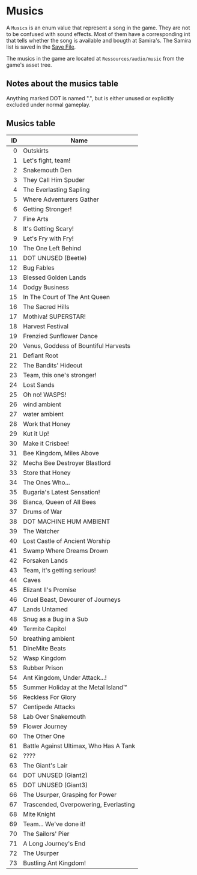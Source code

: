 # Musics

A `Musics` is an enum value that represent a song in the game. They are not to be confused with sound effects. Most of them have a corresponding int that tells whether the song is available and bougth at Samira's. The Samira list is saved in the [Save File](../Save%20File.md). 

The musics in the game are located at `Ressources/audio/music` from the game's asset tree.

## Notes about the musics table

Anything marked DOT is named ".", but is either unused or explicitly excluded under normal gameplay.

## Musics table

|ID|Name|
|--:|----|
|0|Outskirts|
|1|Let's fight, team!|
|2|Snakemouth Den|
|3|They Call Him Spuder|
|4|The Everlasting Sapling|
|5|Where Adventurers Gather|
|6|Getting Stronger!|
|7|Fine Arts|
|8|It's Getting Scary!|
|9|Let's Fry with Fry!|
|10|The One Left Behind|
|11|DOT UNUSED (Beetle)|
|12|Bug Fables|
|13|Blessed Golden Lands|
|14|Dodgy Business|
|15|In The Court of The Ant Queen|
|16|The Sacred Hills|
|17|Mothiva! SUPERSTAR!|
|18|Harvest Festival|
|19|Frenzied Sunflower Dance|
|20|Venus, Goddess of Bountiful Harvests|
|21|Defiant Root|
|22|The Bandits' Hideout|
|23|Team, this one's stronger!|
|24|Lost Sands|
|25|Oh no! WASPS!|
|26|wind ambient|
|27|water ambient|
|28|Work that Honey|
|29|Kut it Up!|
|30|Make it Crisbee!|
|31|Bee Kingdom, Miles Above|
|32|Mecha Bee Destroyer Blastlord|
|33|Store that Honey|
|34|The Ones Who...|
|35|Bugaria's Latest Sensation!|
|36|Bianca, Queen of All Bees|
|37|Drums of War|
|38|DOT MACHINE HUM AMBIENT|
|39|The Watcher|
|40|Lost Castle of Ancient Worship|
|41|Swamp Where Dreams Drown|
|42|Forsaken Lands|
|43|Team, it's getting serious!|
|44|Caves|
|45|Elizant II's Promise|
|46|Cruel Beast, Devourer of Journeys|
|47|Lands Untamed|
|48|Snug as a Bug in a Sub|
|49|Termite Capitol|
|50|breathing ambient|
|51|DineMite Beats|
|52|Wasp Kingdom|
|53|Rubber Prison|
|54|Ant Kingdom, Under Attack...!|
|55|Summer Holiday at the Metal Island™|
|56|Reckless For Glory|
|57|Centipede Attacks|
|58|Lab Over Snakemouth|
|59|Flower Journey|
|60|The Other One|
|61|Battle Against Ultimax, Who Has A Tank|
|62|????|
|63|The Giant's Lair|
|64|DOT UNUSED (Giant2)|
|65|DOT UNUSED (Giant3)|
|66|The Usurper, Grasping for Power|
|67|Trascended, Overpowering, Everlasting|
|68|Mite Knight|
|69|Team... We've done it!|
|70|The Sailors' Pier|
|71|A Long Journey's End|
|72|The Usurper|
|73|Bustling Ant Kingdom!|
